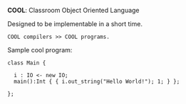 **COOL**: Classroom Object Oriented Language

Designed to be implementable in a short time.

`COOL compilers >> COOL programs.`

Sample cool program:
```
class Main {
  
  i : IO <- new IO;
  main():Int { { i.out_string("Hello World!"); 1; } };
  
};


```